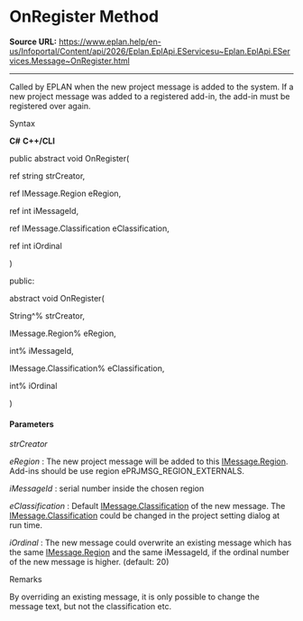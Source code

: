 # OnRegister Method

**Source URL:** https://www.eplan.help/en-us/Infoportal/Content/api/2026/Eplan.EplApi.EServicesu~Eplan.EplApi.EServices.Message~OnRegister.html

---

Called by EPLAN when the new project message is added to the system. If a new project message was added to a registered add-in, the add-in must be registered over again.

Syntax

**C#**
**C++/CLI**


public abstract void OnRegister( 

   ref string strCreator,

   ref IMessage.Region eRegion,

   ref int iMessageId,

   ref IMessage.Classification eClassification,

   ref int iOrdinal

)

public:

abstract void OnRegister( 

   String^% strCreator,

   IMessage.Region% eRegion,

   int% iMessageId,

   IMessage.Classification% eClassification,

   int% iOrdinal

)


#### Parameters

*strCreator*


*eRegion*
:   The new project message will be added to this [IMessage.Region](Eplan.EplApi.EServicesu~Eplan.EplApi.EServices.IMessage+Region.html). Add\-ins should be use region ePRJMSG\_REGION\_EXTERNALS.

*iMessageId*
:   serial number inside the chosen region

*eClassification*
:   Default [IMessage.Classification](Eplan.EplApi.EServicesu~Eplan.EplApi.EServices.IMessage+Classification.html) of the new message. The [IMessage.Classification](Eplan.EplApi.EServicesu~Eplan.EplApi.EServices.IMessage+Classification.html) could be changed in the project setting dialog at run time.

*iOrdinal*
:   The new message could overwrite an existing message which has the same [IMessage.Region](Eplan.EplApi.EServicesu~Eplan.EplApi.EServices.IMessage+Region.html) and the same iMessageId, if the ordinal number of the new message is higher. (default\: 20)

Remarks

By overriding an existing message, it is only possible to change the message text, but not the classification etc.
